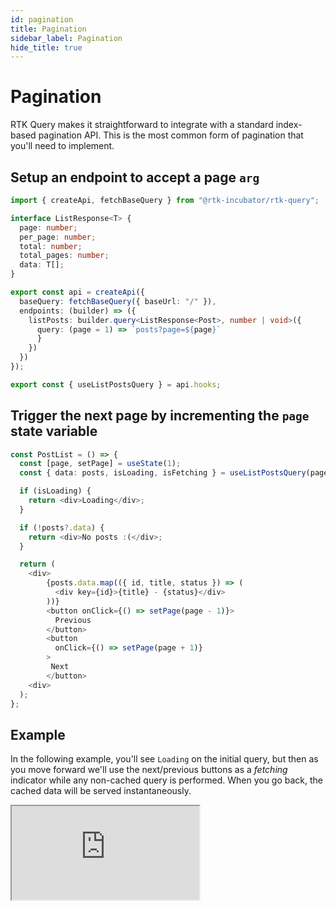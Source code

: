 ```yaml
---
id: pagination
title: Pagination
sidebar_label: Pagination
hide_title: true
---
```


# Pagination

RTK Query makes it straightforward to integrate with a standard index-based pagination API. This is the most common form of pagination that you'll need to implement.

## Setup an endpoint to accept a page `arg`

```ts title="src/app/services/posts.ts"
import { createApi, fetchBaseQuery } from "@rtk-incubator/rtk-query";

interface ListResponse<T> {
  page: number;
  per_page: number;
  total: number;
  total_pages: number;
  data: T[];
}

export const api = createApi({
  baseQuery: fetchBaseQuery({ baseUrl: "/" }),
  endpoints: (builder) => ({
    listPosts: builder.query<ListResponse<Post>, number | void>({
      query: (page = 1) => `posts?page=${page}`
      }
    })
  })
});

export const { useListPostsQuery } = api.hooks;
```

## Trigger the next page by incrementing the `page` state variable

```ts title="src/features/posts/PostsManager.tsx"
const PostList = () => {
  const [page, setPage] = useState(1);
  const { data: posts, isLoading, isFetching } = useListPostsQuery(page);

  if (isLoading) {
    return <div>Loading</div>;
  }

  if (!posts?.data) {
    return <div>No posts :(</div>;
  }

  return (
    <div>
        {posts.data.map(({ id, title, status }) => (
          <div key={id}>{title} - {status}</div>
        ))}
        <button onClick={() => setPage(page - 1)}>
          Previous
        </button>
        <button
          onClick={() => setPage(page + 1)}
        >
         Next
        </button>
    <div>
  );
};
```

## Example

In the following example, you'll see `Loading` on the initial query, but then as you move forward we'll use the next/previous buttons as a _fetching_ indicator while any non-cached query is performed. When you go back, the cached data will be served instantaneously.

<iframe
  src="https://codesandbox.io/embed/concepts-pagination-6tjz1?fontsize=12&hidenavigation=1&theme=dark"
  style={{ width: '100%', height: '600px', border: 0, borderRadius: '4px', overflow: 'hidden' }}
  title="rtk-query-react-hooks-example"
  allow="geolocation; microphone; camera; midi; vr; accelerometer; gyroscope; payment; ambient-light-sensor; encrypted-media; usb"
  sandbox="allow-modals allow-forms allow-popups allow-scripts allow-same-origin"
></iframe>
